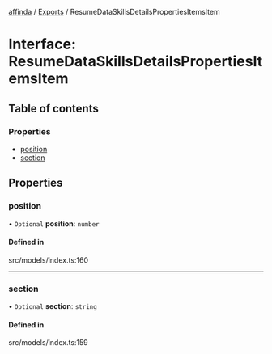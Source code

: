 [affinda](../README.md) / [Exports](../modules.md) / ResumeDataSkillsDetailsPropertiesItemsItem

# Interface: ResumeDataSkillsDetailsPropertiesItemsItem

## Table of contents

### Properties

- [position](ResumeDataSkillsDetailsPropertiesItemsItem.md#position)
- [section](ResumeDataSkillsDetailsPropertiesItemsItem.md#section)

## Properties

### position

• `Optional` **position**: `number`

#### Defined in

src/models/index.ts:160

___

### section

• `Optional` **section**: `string`

#### Defined in

src/models/index.ts:159
